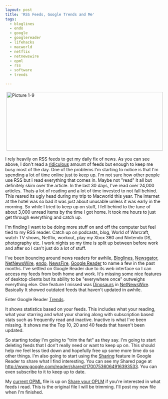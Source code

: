 ```yaml
---
layout: post
title: 'RSS Feeds, Google Trends and Me'
tags:
  - bloglines
  - endo
  - google
  - googlereader
  - lifehacks
  - macworld
  - netflix
  - netnewswire
  - opml
  - rss
  - software
  - trends

---
```


<img src="http://www.the8thsign.com/wp-content/uploads/2007/01/Picture%201-9.jpg" alt="Picture 1-9" border="0" height="188" hspace="4" vspace="4" width="500" />

I rely heavily on RSS feeds to get my daily fix of news. As you can see above, I don't read a <a href="http://share.opml.org/viewsharedfeeds/?user_id=1684">ridiculous</a> amount of feeds but enough to keep me busy most of the day. One of the problems I'm starting to notice is that I'm spending a lot of time online just to keep up. I'm not sure how other people use RSS but i read everything that comes in. Maybe not "read" it all but definitely skim over the article. In the last 30 days, I've read over 24,000 articles. Thats a lot of reading and a lot of time invested to not fall behind. This reared its ugly head during my trip to Macworld this year. The internet at the hotel was so bad it was just about unusable unless it was early in the morning. So while I tried to keep up on stuff, I fell behind to the tune of about 3,000 unread items by the time I got home. It took me hours to just get through everything and catch up.

I'm finding I want to be doing more stuff on and off the computer but feel tied to my RSS reader. Catch up on podcasts, blog, World of Warcraft, watch TV shows, Netflix, workout, play my Xbox 360 and Nintendo DS, photography etc.  I work nights so my time is split up between before work and after so I can't just do a lot of stuff.

I've been bouncing around news readers for awhile, <a href="http://www.bloglines.com/">Bloglines</a>, <a href="http://www.newsgator.com/home.aspx">Newsgator</a>, <a href="http://www.newsgator.com/NGOLProduct.aspx?ProdID=NetNewsWire">NetNewsWire</a>, <a href="http://kula.jp/software/endo/">endo</a>, <a href="http://www.newsfirerss.com/">NewsFire</a>, <a href="http://www.google.com/reader">Google Reader</a> to name a few in the past months. I've settled on Google Reader due to its web interface so I can access my feeds from both home and work. It's missing some nice features of desktop clients but its ability to be "everywhere once" outweighs everything else. One feature I missed was <a href="http://www.newsgator.com/NGOLProduct.aspx?ProdId=NetNewsWire&amp;ProdView=features">Dinosaurs</a> in <a href="http://www.newsgator.com/NGOLProduct.aspx?ProdID=NetNewsWire">NetNewsWire</a>. Basically It showed outdated feeds that haven't updated in awhile.

Enter Google Reader <a href="http://www.google.com/reader/view/?page=trends">Trends</a>.

It shows statistics based on your feeds. This includes what your reading, what your starring and what your sharing along with subscription based stats such as frequently read and inactive. Inactive is what I've been missing. It shows me the Top 10, 20 and 40 feeds that haven't been updated.

So starting today I'm going to "trim the fat" as they say. I'm going to start deleting feeds that I don't really need or want to keep up on. This should help me feel less tied down and hopefully free up some more time do so other things. I'm also going to start using the <a href="http://www.google.com/help/reader/sharing.html">Sharing</a> feature in Google Reader to share what I find interesting. You can see my Shared page at <a href="http://www.google.com/reader/shared/17007536064916393533">http://www.google.com/reader/shared/17007536064916393533</a>. You can even subscribe to it to keep up to date.

My <a href="http://share.opml.org/viewsharedfeeds/?user_id=5735">current OPML</a> file is up on <a href="http://share.opml.org/">Share your OPLM</a> if you're interested in what feeds i read. This is the original file I will be trimming. I'll post my new file when I'm finished.

<!-- technorati tags start -->
<!-- technorati tags end -->
